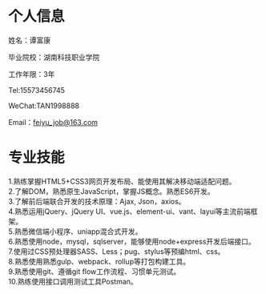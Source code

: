 个人信息
=========
姓名：谭富康 
  
毕业院校：湖南科技职业学院  
  
工作年限：3年  
  
Tel:15573456745      
  
WeChat:TAN1998888           
  
Email：feiyu_job@163.com   
  
专业技能
=========
1.熟练掌握HTML5+CSS3网页开发布局、能使用其解决移动端适配问题。   
2.了解DOM，熟悉原生JavaScript，掌握JS概念。熟悉ES6开发。  
3.了解前后端联合开发的技术原理：Ajax, Json，axios。   
4.熟悉运用jQuery、jQuery UI、vue.js、element-ui、vant、layui等主流前端框架。  
5.熟悉微信端小程序、uniapp混合式开发。  
6.熟悉使用node，mysql，sqlserver，能够使用node+express开发后端接口。  
7.使用过CSS预处理器SASS、Less；pug、stylus等预编html、css。  
8.熟悉使用熟悉gulp、webpack、rollup等打包构建工具。  
9.熟悉使用git、遵循git flow工作流程、习惯单元测试。  
10.熟练使用接口调用测试工具Postman。  
